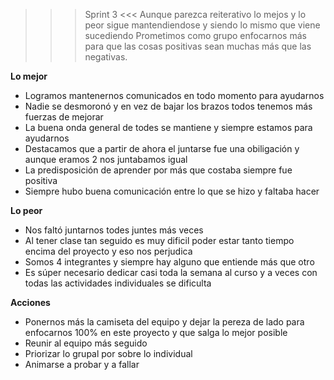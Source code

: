 >>> Sprint 3 <<<
Aunque parezca reiterativo lo mejos y lo peor sigue mantendiendose y siendo lo mismo que viene sucediendo
Prometimos como grupo enfocarnos más para que las cosas positivas sean muchas más que las negativas.

**Lo mejor**
- Logramos mantenernos comunicados en todo momento para ayudarnos	
- Nadie se desmoronó y en vez de bajar los brazos todos tenemos más fuerzas de mejorar
- La buena onda general de todes se mantiene y siempre estamos para ayudarnos
- Destacamos que a partir de ahora el juntarse fue una obiligación y aunque eramos 2 nos juntabamos igual	
- La predisposición de aprender por más que costaba siempre fue positiva	
- Siempre hubo buena comunicación entre lo que se hizo y faltaba hacer

**Lo peor**

- Nos faltó juntarnos todes juntes más veces
- Al tener clase tan seguido es muy dificil poder estar tanto tiempo encima del proyecto y eso nos perjudica
- Somos 4 integrantes y siempre hay alguno que entiende más que otro
- Es súper necesario dedicar casi toda la semana al curso y a veces con todas las actividades individuales se dificulta


**Acciones**

- Ponernos más la camiseta del equipo y dejar la pereza de lado para enfocarnos 100% en este proyecto y que salga lo mejor posible
- Reunir al equipo más seguido
- Priorizar lo grupal por sobre lo individual
- Animarse a probar y a fallar


